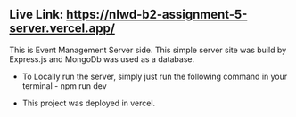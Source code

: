 ## Live Link: https://nlwd-b2-assignment-5-server.vercel.app/

This is Event Management Server side. This simple server site was build by Express.js and MongoDb was used as a database.

- To Locally run the server, simply just run the following command in your terminal - npm run dev

- This project was deployed in vercel.
